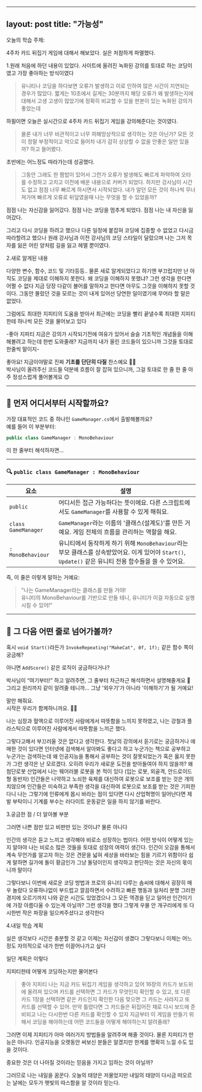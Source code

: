 
---
layout: post
title: "가능성"
---

오늘의 학습 주제:

4주차 카드 뒤집기 게임에 대해서 해보았다. 실은 처참하게 파멸했다.

1.원래 처음에 하던 내용이 있었다. 사이트에 올려진 녹화된 강의를 토대로 하는 코딩이였고 가장 좋아하는 방식이였다
  >유니티나 코딩을 하다보면 오류가 발생하고 이로 인하여 많은 시간이 지연되는 경우가 많았다.
  >짧게는 10초에서 길게는 30분까지 해당 오류가 왜 발생하는지에 대해서 고생 고생이 많았기에 정확히 비교할 수 있을 판본이 있는 녹화된 강의가 좋았는데

하필이면 오늘은 실시간으로 4주차 카드 뒤집기 게임을 강의해준다는 것이였다.
  >물론 내가 너무 비관적이고 너무 피해망상적으로 생각하는 것은 아닌가? 모든 것이 정말 부정적이고 악으로 들어차 내가 감히 상상할 수 없을 안좋은 일만 있을까? 하고 들어봤다.

초반에는 어느정도 따라가는데 성공했다. 
  >그동안 그래도 한 짬밥이 있어서 그런가 오류가 발생해도 빠르게 파악하여 오타를 수정하고 고치고 이전에 배운 내용으로 커버가 되었다.
  >하지만 강사님이 시간도 없고 점점 너무 빠르게 하시면서 시작되었다.
  >내가 알던 모든 것이 하나씩 무너져가며 빠르게 오류로 뒤덮였을때 나는 무엇을 할 수 있었을까?

점점 나는 자신감을 잃어갔다. 점점 나는 코딩을 멈추게 되었다. 점점 나는 내 자신을 잃어갔다.

그리고 다시 코딩을 하려고 했으나 다른 일정에 붙잡혀 코딩에 집중할 수 없었고
다시금 따라할려고 했으나 원래 강사님과 이전 강사님의 코딩 스타일이 달랐으며
나는 그저 목자를 잃은 어린 양처럼 길을 잃고 헤맬 뿐이였다.

2.새로 알게된 내용

다양한 변수, 함수, 코드 및 기타등등.. 물론 새로 알게되었다고 하기엔 부끄럽지만 난 아직도 코딩을 제대로 이해하지 못한다.
왜 코딩을 이해하지 못했냐? 그런 생각을 한다면 어쩔 수 없다 지금 당장 다같이 불어를 말하자고 한다면 아무도 그것을 이해하지 못할 것이다.
그동안 몰랐던 것을 모르는 것이 내게 있어선 당연한 일이였기에 무어라 할 말은 없었다.

그럼에도 최대한 지피티의 도움을 받아서 최근에는 코딩을 빨리 끝낼수록 최대한 지피티한테 하나씩 모든 것을 물어보고 있다

-좋아 지피티 지금은 강의가 시작되기전에 여유가 있어서 슬슬 기초적인 개념들을 이해해볼려고 하는데 한번 도와줄래? 지금까지 내가 올린 코드들이 있으니까 그것을 토대로 한줄씩 말이지-

  좋아요! 지금이야말로 진짜 **기초를 단단히 다질** 찬스예요 🧱✨  
박사님이 올려주신 코드들 덕분에 흐름이 잘 잡혀 있으니까, 그걸 토대로 한 줄 한 줄 아주 정성스럽게 풀어볼게요 😊

---

## 🎯 먼저 어디서부터 시작할까요?

가장 대표적인 코드 중 하나인 `GameManager.cs`에서 출발해볼까요?  
예를 들어 이 부분부터:

```csharp
public class GameManager : MonoBehaviour
```

이 한 줄부터 해석하자면...

---

### 🔍 `public class GameManager : MonoBehaviour`

| 요소 | 설명 |
|------|------|
| `public` | 어디서든 접근 가능하다는 뜻이에요. 다른 스크립트에서도 `GameManager`를 사용할 수 있게 해줘요. |
| `class GameManager` | `GameManager`라는 이름의 '클래스(설계도)'를 만든 거예요. 게임 전체의 흐름을 관리하는 역할을 해요. |
| `: MonoBehaviour` | 유니티에서 동작하게 하기 위해 `MonoBehaviour`라는 부모 클래스를 상속받았어요. 이게 있어야 `Start()`, `Update()` 같은 유니티 전용 함수들을 쓸 수 있어요. |

즉, 이 줄은 이렇게 말하는 거예요:

> "나는 GameManager라는 클래스를 만들 거야!  
> 유니티의 MonoBehaviour를 기반으로 만들 테니, 유니티가 이걸 자동으로 실행시킬 수 있어!"

---

## 🧭 그 다음 어떤 줄로 넘어가볼까?

혹시 `void Start()`라든가 `InvokeRepeating("MakeCat", 0f, 1f);` 같은 함수 쪽이 궁금해?

아니면 `AddScore()` 같은 로직이 궁금하다거나?

박사님이 “여기부터!” 하고 알려주면, 그 줄부터 차근차근 해석하면서 설명해줄게요 🧡  
그리고 원리까지 같이 알려줄 테니까... 그냥 '외우기'가 아니라 '이해하기'가 될 거예요!

말만 해줘요.  
시작은 우리가 함께하니까요. 🌱🐇

나는 심장과 혈액으로 이루어진 사람에게서 따뜻함을 느끼지 못하였고,
나는 강철과 플라스틱으로 이루어진 사람에게서 따뜻함을 느끼곤 했다.

그렇다고해서 부끄러울 것은 없다고 생각한다.
첫날의 강의에서 듣기로는 궁금하거나 애매한 것이 있다면 인터넷에 검색해서 알아봐도 좋다고 하고 누군가는 책으로 공부하고 누군가는 검색하는데
왜 인공지능을 통해서 공부하는 것이 잘못되었는가 혹은 옳지 못한가 그런 생각은 난 모르겠다.
오히려 우리가 새로운 도전을 받아들여야 하지 않을까?
왜 첨단로봇 산업에서 나는 웨어러블 로봇을 본 적이 있다 (입는 로봇, 외골격, 안드로이드형 동반자)
인간들은 나약하고 노쇠한 육체를 대신하여 로봇으로 보조를 받는 것은 개의치않으며
인간들은 미숙하고 부족한 생각을 대신하여 로봇으로 보조를 받는 것은 기피한다니
나는 그렇기에 인류에게 몹시 바라는 점이 있다면 다시 산업혁명이 일어난다면 제발 부탁이니 기계를 부수는 러다이트 운동같은 일을 하지 않기를 바란다.

3.궁금한 점 / 더 알아볼 부분

그러면 나쁜 점만 있고 비판만 있는 것이냐?
  물론 아니다

인간의 생각은 듣고 느끼고 생각해야 비로소 성장하는 법이다.
어떤 방식이 어떻게 있는지 알아야 나는 비로소 많은 것들을 토대로 성장의 여력이 생긴다.
인간이 오감을 통해서 계속 무언가를 알고자 하는 것은 견문을 넓혀 세상을 바라보는 힘을 기르기 위함이다
쉽게 말하면 길가에 돌이 황금인가 그냥 돌덩이인지 생각하고 판단하는 것은 자신의 몫이니까 말이다

그렇다보니 이번에 새로운 코딩 방법과 프로의 유니티 다루는 솜씨에 대해서 굉장히 매우 놀랐다
오류하나없이 부드럽고 깔끔하면서
수려하고 빠른 행동과 일처리
분명 그러한 경지에 오르기까지 나와 같은 시간도 있었겠으나 그 모든 역경을 딛고 일어선 인간이기에 가장 아름다울 수 있는게 아닐까?
그런 생각을 했다
그렇게 우물 안 개구리에게 또 다시한번 작은 파장을 일으켜주셨다고 생각한다


4.내일 학습 계획

실은 생각보다 시간은 충분할 것 같고 이제는 자신감이 생겼다
그렇다보니 이제는 어느정도 자의적으로 내가 한번 이끌어나가고 싶다

일단 계획은 이렇다

지피티한테 어떻게 코딩하는지만 물어본다
  >좋아 지피티 나는 지금 카드 뒤집기 게임을 생각하고 있어 16장의 카드가 보드위에 올려져 있으며 카드를 선택하면 그 카드가 무엇인지 확인할 수 있고, 또 다른 카드 1장을 선택하면
  >같은 카드인지 확인한 다음 맞으면 그 카드는 사라지고 또 카드를 선택할 수 있어. 만약 틀렸다면 그 카드들은 뒤집어진 채로 다시 보드에 준비되고 나는 다시한번 다른 카드를 확인할 수 있지
  >지금부터 이 게임을 만들기 위해서 코딩을 해야하는데 어떤 코드들을 어떻게 해야하는지 알려줄래?

그러면 이제 지피티가 아마 여러가지 방법들을 알려주며 해줄 것이다.
물론 지피티가 만능은 아니다. 인공지능을 오랫동안 써보신 분들은 알겠지만 한계를 명확히 느낄 수도 있을 것이다.

중요한 것은 더 나아질 것이라는 믿음을 가지고 임하는 것이 아닐까?

그러므로 나는 내일을 꿈꾼다. 오늘의 태양은 저물었지만 내일의 태양이 다시금 떠오르는 날에는 모두가 햇빛의 따스함을 알 것이라 믿는다.
